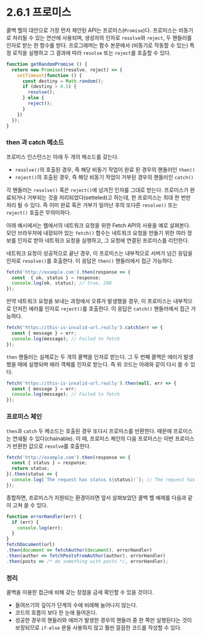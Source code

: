 # 2.6.1 프로미스

콜백 헬의 대안으로 가장 먼저 제안된 API는 프로미스\(`Promise`\)다. 프로미스는 비동기로 처리될 수 있는 연산에 사용되며, 생성자의 인자로 `resolve`와 `reject`, 두 핸들러를 인자로 받는 한 함수를 받다. 프로그래머는 함수 본문에서 \(비동기로 작동할 수 있는\) 특정 로직을 실행하고 그 결과에 따라 `resolve` 또는 `reject`를 호출할 수 있다.

```javascript
function getRandomPromise () {
  return new Promise((resolve, reject) => {
    setTimeout(function () {
      const destiny = Math.random();
      if (destiny > 0.5) {
        resolve();
      } else {
        reject();
      }
    })
  });
}
```

### **then 과 catch 메소드**

프로미스 인스턴스는 아래 두 개의 메소드를 갖는다.

* `resolve()`의 호출된 경우, 즉 해당 비동기 작업이 완료 된 경우의 핸들러인 `then()`
* `reject()`의 호출된 경우, 즉 해당 비동기 작업이 거부된 경우의 핸들러인 `catch()`

각 핸들러는 `resolve()` 혹은 `reject()`에 넘겨진 인자를 그대로 받는다. 프로미스가 완료되거나 거부되는 것을 처리되었다\(setteled\)고 하는데, 한 프로미스는 최대 한 번만 처리 될 수 있다. 즉 이미 완료 혹은 거부가 일어난 후의 또다른 `resolve()` 또는 `reject()` 호출은 무의미하다.

아래 예시에서는 웹에서의 네트워크 요청을 위한 Fetch API의 사용을 예로 살펴본다. 모던 브라우저에 내장되어 있는 `fetch()` 함수는 네트워크 요청을 만들기 위한 여러 정보를 인자로 받아 네트워크 요청을 실행하고, 그 요청에 연결된 프로미스를 리턴한다.

네트워크 요청이 성공적으로 끝난 경우, 이 프로미스는 내부적으로 서버가 넘긴 응답을 인자로 `resolve()`를 호출한다. 이 응답은 `then()` 핸들러에서 접근 가능하다.

```javascript
fetch('http://example.com').then(response => {
  const  { ok, status } = response;
  console.log(ok, status); // true, 200
});
```

만약 네트워크 요청을 보내는 과정에서 오류가 발생했을 경우, 이 프로미스는 내부적으로 던져진 에러를 인자로 `reject()`를 호출한다. 이 응답은 `catch()` 핸들러에서 접근 가능하다.

```javascript
fetch('https://this-is-invalid-url.really').catch(err => { 
  const { message } = err;
  console.log(message); // Failed to fetch
});
```

`then` 핸들러는 실제로는 두 개의 콜백을 인자로 받는다. 그  두 번째 콜백은 에러가 발생했을 때에 실행되며 에러 객체를 인자로 받는다. 즉 위 코드는 아래와 같이 다시 쓸 수 있다.

```javascript
fetch('https://this-is-invalid-url.really').then(null, err => { 
  const { message } = err;
  console.log(message); // Failed to fetch
});
```

### **프로미스 체인**

`then`과 `catch` 두 메소드는 호출된 경우 또다시 프로미스를 반환한다. 때문에 프로미스는 연쇄될 수 있다\(chainable\). 이 때, 프로미스 체인의 다음 프로미스는 이번 프로미스가 반환한 값으로 `resolve`를 호출한다.

```javascript
fetch('http://example.com').then(response => {
  const { status } = response;
  return status;
}).then(status => {
  console.log(`The request has status ${status}!`); // The request has status 200!
});
```

종합하면, 프로미스가 지원되는 환경이라면 앞서 살펴보았던 콜백 헬 예제를 다음과 같이 고쳐 쓸 수 있다.

```javascript
function errorHandler(err) {
  if (err) {
    console.log(err);
  }
}
fetchDocument(url)
.then(document => fetchAuthor(document), errorHandler)
.then(author => fetchPostsFromAuthor(author), errorHandler)
.then(posts => /* do something with posts */, errorHandler);
```

### **정리**

콜백을 이용한 접근에 비해 갖는 장점을 금세 확인할 수 있을 것이다.

* 들여쓰기의 깊이가 단계의 수에 비례해 늘어나지 않는다.
* 코드의 흐름이 보다 한 눈에 들어온다.
* 성공한 경우의 핸들러와 에러가 발생한 경우의 핸들러 중 한 쪽만 실행된다는 것이 보장되므로 `if-else` 문을 사용하지 않고 훨씬 깔끔한 코드를 작성할 수 있다.

